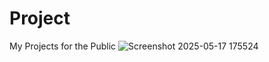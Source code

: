 # Project
My Projects for the Public
![Screenshot 2025-05-17 175524](https://github.com/user-attachments/assets/2b096270-8954-45be-9587-edc967d89a49)
